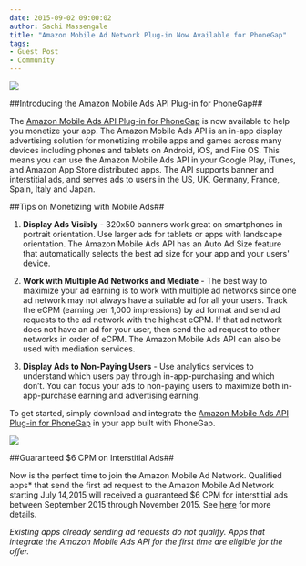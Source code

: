 ```yaml
---
date: 2015-09-02 09:00:02
author: Sachi Massengale
title: "Amazon Mobile Ad Network Plug-in Now Available for PhoneGap"
tags:
- Guest Post
- Community
---
```


![](/uploads/blog/2015-09/Amazon1.png)

##Introducing the Amazon Mobile Ads API Plug-in for PhoneGap##

The [Amazon Mobile Ads API Plug-in for PhoneGap](https://developer.amazon.com/public/apis/earn/mobile-ads?sc_channel=Partner&sc_brand=Mobile_Ads&sc_segment=Devs&sc_publisher=PhoneGap&sc_WW&) is now available to help you monetize your app. The Amazon Mobile Ads API is an in-app display advertising solution for monetizing mobile apps and games across many devices including phones and tablets on Android, iOS, and Fire OS. This means you can use the Amazon Mobile Ads API in your Google Play, iTunes, and Amazon App Store distributed apps. The API supports banner and interstitial ads, and serves ads to users in the US, UK, Germany, France, Spain, Italy and Japan. 

##Tips on Monetizing with Mobile Ads##

1. **Display Ads Visibly** - 320x50 banners work great on smartphones in portrait orientation. Use larger ads for tablets or apps with landscape orientation. The Amazon Mobile Ads API has an Auto Ad Size feature that automatically selects the best ad size for your app and your users' device.

2. **Work with Multiple Ad Networks and Mediate** - The best way to maximize your ad earning is to work with multiple ad networks since one ad network may not always have a suitable ad for all your users. Track the eCPM (earning per 1,000 impressions) by ad format and send ad requests to the ad network with the highest eCPM. If that ad network does not have an ad for your user, then send the ad request to other networks in order of eCPM. The Amazon Mobile Ads API can also be used with mediation services.

3. **Display Ads to Non-Paying Users** - Use analytics services to understand which users pay through in-app-purchasing and which don’t. You can focus your ads to non-paying users to maximize both in-app-purchase earning and advertising earning. 

To get started, simply download and integrate the [Amazon Mobile Ads API Plug-in for PhoneGap](https://developer.amazon.com/public/apis/earn/mobile-ads/plugins?sc_channel=Partner&sc_brand=Mobile_Ads&sc_segment=Devs&sc_publisher=PhoneGap&sc_WW&) in your app built with PhoneGap. 

![](/uploads/blog/2015-09/Amazon2.jpeg)

##Guaranteed $6 CPM on Interstitial Ads##

Now is the perfect time to join the Amazon Mobile Ad Network. Qualified apps* that send the first ad request to the Amazon Mobile Ad Network starting July 14,2015 will received a guaranteed $6 CPM for interstitial ads between September 2015 through November 2015. See [here](https://developer.amazon.com/public/apis/earn/mobile-ads/interstitialpromo?sc_channel=Partner&sc_brand=Mobile_Ads&sc_segment=Devs&sc_publisher=PhoneGap&sc_WW&) for more details.

*Existing apps already sending ad requests do not qualify. Apps that integrate the Amazon Mobile Ads API for the first time are eligible for the offer.*